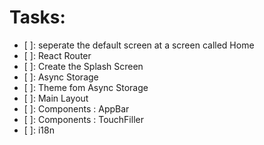 # Tasks:

- [ ]: seperate the default screen at a screen called Home
- [ ]: React Router
- [ ]: Create the Splash Screen
- [ ]: Async Storage
- [ ]: Theme fom Async Storage
- [ ]: Main Layout
- [ ]: Components : AppBar
- [ ]: Components : TouchFiller
- [ ]: i18n
